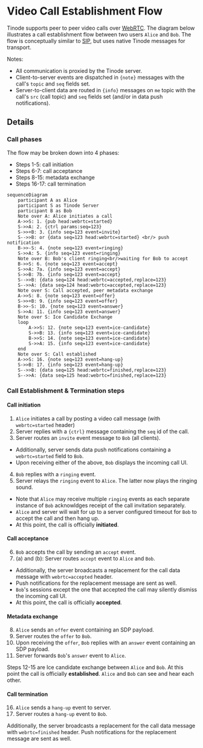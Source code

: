# Video Call Establishment Flow

Tinode supports peer to peer video calls over [WebRTC](https://webrtc.org/). The diagram below illustrates a call establishment flow between two users `Alice` and `Bob`. The flow is conceptually similar to [SIP](https://en.wikipedia.org/wiki/Session_Initiation_Protocol), but uses native Tinode messages for transport.

Notes:
- All communication is proxied by the Tinode server.
- Client-to-server events are dispatched in `{note}` messages with the call's `topic` and `seq` fields set.
- Server-to-client data are routed in `{info}` messages on `me` topic with the call's `src` (call topic) and `seq` fields set (and/or in data push notifications).

## Details
### Call phases
The flow may be broken down into 4 phases:
* Steps 1-5: call initiation
* Steps 6-7: call acceptance
* Steps 8-15: metadata exchange
* Steps 16-17: call termination

```mermaid
sequenceDiagram
    participant A as Alice
    participant S as Tinode Server
    participant B as Bob
    Note over A: Alice initiates a call
    A->>S: 1. {pub head:webrtc=started}
    S->>A: 2. {ctrl params:seq=123}
    S->>+B: 3. {info seq=123 event=invite}
    S-->>B: or {data seq=123 head:webrtc=started} <br/> push notification
    B->>-S: 4. {note seq=123 event=ringing}
    S->>A: 5. {info seq=123 event=ringing}
    Note over B: Bob's client ringing<br/>waiting for Bob to accept
    B->>S: 6. {note seq=123 event=accept}
    S->>A: 7a. {info seq=123 event=accept}
    S->>B: 7b. {info seq=123 event=accept}
    S-->>B: {data seq=124 head:webrtc=accepted,replace=123}
    S-->>A: {data seq=124 head:webrtc=accepted,replace=123}
    Note over S: Call accepted, peer metadata exchange
    A->>S: 8. {note seq=123 event=offer}
    S->>+B: 9. {info seq=123 event=offer}
    B->>-S: 10. {note seq=123 event=answer}
    S->>A: 11. {info seq=123 event=answer}
    Note over S: Ice Candidate Exchange
    loop
        A->>S: 12. {note seq=123 event=ice-candidate}
        S->>B: 13. {info seq=123 event=ice-candidate}
        B->>S: 14. {note seq=123 event=ice-candidate}
        S->>A: 15. {info seq=123 event=ice-candidate}
    end
    Note over S: Call established
    A->>S: 16. {note seq=123 event=hang-up}
    S->>B: 17. {info seq=123 event=hang-up}
    S-->>B: {data seq=125 head:webrtc=finished,replace=123}
    S-->>A: {data seq=125 head:webrtc=finished,replace=123}
```

### Call Establishment & Termination steps

#### Call initiation
1. `Alice` initiates a call by posting a video call message (with `webrtc=started` header)
2. Server replies with a `{ctrl}` message containing the `seq` id of the call.
3. Server routes an `invite` event message to `Bob` (all clients).
  - Additionally, server sends data push notifications containing a `webrtc=started` field to `Bob`.
  - Upon receiving either of the above, `Bob` displays the incoming call UI.
4. `Bob` replies with a `ringing` event.
5. Server relays the `ringing` event to `Alice`. The latter now plays the ringing sound.
  - Note that `Alice` may receive multiple `ringing` events as each separate instance of `Bob` acknowldges receipt of the call invitation separately.
  - `Alice` and server will wait for up to a server configured timeout for `Bob` to accept the call and then hang up.
  - At this point, the call is officially **initiated**.

#### Call acceptance
6. `Bob` accepts the call by sending an `accept` event.
7. (a) and (b): Server routes `accept` event to `Alice` and `Bob`.
  - Additionally, the server broadcasts a replacement for the call data message with `webrtc=accepted` header.
  - Push notifications for the replacement message are sent as well.
  - `Bob`'s sessions except the one that accepted the call may silently dismiss the incoming call UI.
  - At this point, the call is officially **accepted**.

#### Metadata exchange
8. `Alice` sends an `offer` event containing an SDP payload.
9. Server routes the `offer` to `Bob`.
10. Upon receiving the `offer`, `Bob` replies with an `answer` event containing an SDP payload.
11. Server forwards `Bob`'s `answer` event to `Alice`.

Steps 12-15 are Ice candidate exchange between `Alice` and `Bob`.
At this point the call is officially **established**. `Alice` and `Bob` can see and hear each other.

#### Call termination
16. `Alice` sends a `hang-up` event to server.
17. Server routes a `hang-up` event to `Bob`.

Additionally, the server broadcasts a replacement for the call data message with `webrtc=finished` header.
Push notifications for the replacement message are sent as well.

